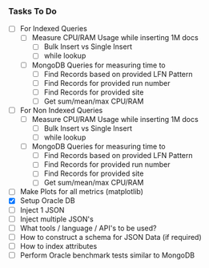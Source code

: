 ### Tasks To Do

- [ ] For Indexed Queries
  - [ ] Measure CPU/RAM Usage while inserting 1M docs
    - [ ] Bulk Insert vs Single Insert
    - [ ] while lookup
  - [ ] MongoDB Queries for measuring time to
    - [ ] Find Records based on provided LFN Pattern
    - [ ] Find Records for provided run number
    - [ ] Find Records for provided site
    - [ ] Get sum/mean/max CPU/RAM
- [ ] For Non Indexed Queries
  - [ ] Measure CPU/RAM Usage while inserting 1M docs
    - [ ] Bulk Insert vs Single Insert
    - [ ] while lookup
  - [ ] MongoDB Queries for measuring time to
    - [ ] Find Records based on provided LFN Pattern
    - [ ] Find Records for provided run number
    - [ ] Find Records for provided site
    - [ ] Get sum/mean/max CPU/RAM
- [ ] Make Plots for all metrics (matplotlib)
- [x] Setup Oracle DB
- [ ] Inject 1 JSON
- [ ] Inject multiple JSON's
- [ ] What tools / language / API's to be used?
- [ ] How to construct a schema for JSON Data (if required)
- [ ] How to index attributes
- [ ] Perform Oracle benchmark tests similar to MongoDB

